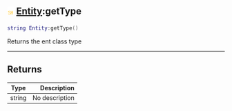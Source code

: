 ## ![shared](../../.gitbook/assets/shared.png) [Entity](https://iaswiki.rawr.dev/readme/entity):getType

```lua
string Entity:getType()
```

Returns the ent class type

------
## Returns

| Type   | Description |
| ------ | ----------: |
| string | No description |


